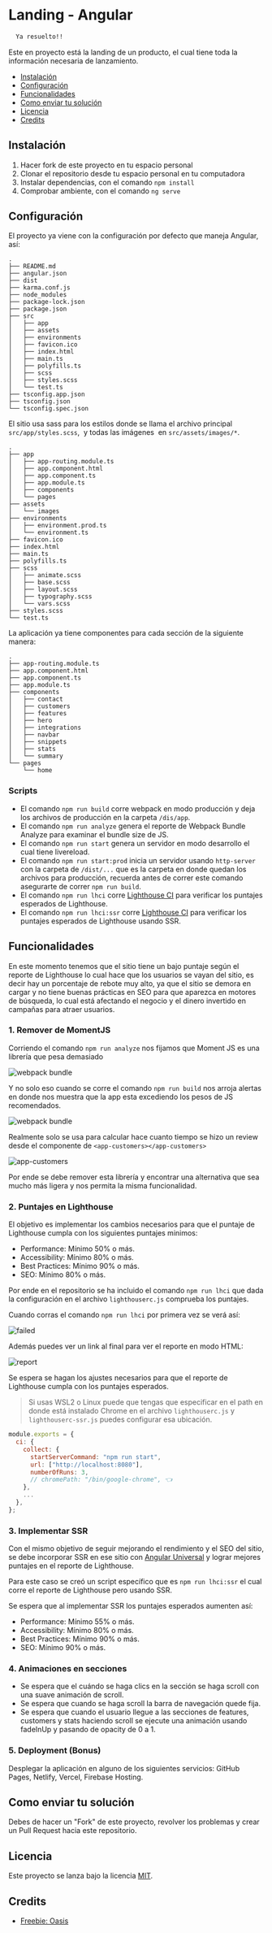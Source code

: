 # Landing - Angular

```txt
  Ya resuelto!!
```

Este en proyecto está la landing de un producto, el cual tiene toda la información necesaria de lanzamiento.

- [Instalación](#instalación)
- [Configuración](#configuración)
- [Funcionalidades](#funcionalidades)
- [Como enviar tu solución](#como-enviar-tu-solución)
- [Licencia](#licencia)
- [Credits](#credits)

## Instalación

1. Hacer fork de este proyecto en tu espacio personal
1. Clonar el repositorio desde tu espacio personal en tu computadora
1. Instalar dependencias, con el comando `npm install`
1. Comprobar ambiente, con el comando `ng serve`

## Configuración

El proyecto ya viene con la configuración por defecto que maneja Angular, así:

```
.
├── README.md
├── angular.json
├── dist
├── karma.conf.js
├── node_modules
├── package-lock.json
├── package.json
├── src
│   ├── app
│   ├── assets
│   ├── environments
│   ├── favicon.ico
│   ├── index.html
│   ├── main.ts
│   ├── polyfills.ts
│   ├── scss
│   ├── styles.scss
│   └── test.ts
├── tsconfig.app.json
├── tsconfig.json
└── tsconfig.spec.json
```

El sitio  usa sass para los estilos donde se llama el archivo principal `src/app/styles.scss`,  y todas las imágenes  en `src/assets/images/*`.

```
.
├── app
│   ├── app-routing.module.ts
│   ├── app.component.html
│   ├── app.component.ts
│   ├── app.module.ts
│   ├── components
│   └── pages
├── assets
│   └── images
├── environments
│   ├── environment.prod.ts
│   └── environment.ts
├── favicon.ico
├── index.html
├── main.ts
├── polyfills.ts
├── scss
│   ├── animate.scss
│   ├── base.scss
│   ├── layout.scss
│   ├── typography.scss
│   └── vars.scss
├── styles.scss
└── test.ts
```

La aplicación ya tiene componentes para cada sección de la siguiente manera:

```
.
├── app-routing.module.ts
├── app.component.html
├── app.component.ts
├── app.module.ts
├── components
│   ├── contact
│   ├── customers
│   ├── features
│   ├── hero
│   ├── integrations
│   ├── navbar
│   ├── snippets
│   ├── stats
│   └── summary
└── pages
    └── home
```

### Scripts

- El comando `npm run build` corre webpack en modo producción y deja los archivos de producción en la carpeta `/dis/app`.
- El comando `npm run analyze` genera el reporte de Webpack Bundle Analyze para examinar el bundle size de JS.
- El comando `npm run start` genera un servidor en modo desarrollo el cual tiene livereload.
- El comando `npm run start:prod` inicia un servidor usando `http-server` con la carpeta de `/dist/...` que es la carpeta en donde quedan los archivos para producción, recuerda antes de correr este comando asegurarte de correr `npm run build`.
- El comando `npm run lhci` corre [Lighthouse CI](https://github.com/GoogleChrome/lighthouse-ci) para verificar los puntajes esperados de Lighthouse.
- El comando `npm run lhci:ssr` corre [Lighthouse CI](https://github.com/GoogleChrome/lighthouse-ci) para verificar los puntajes esperados de Lighthouse usando SSR.

## Funcionalidades

En este momento tenemos que el sitio tiene un bajo puntaje según el reporte de Lighthouse lo cual hace que los usuarios se vayan del sitio, es decir hay un porcentaje de rebote muy alto, ya que el sitio se demora en cargar y no tiene buenas prácticas en SEO para que aparezca en motores de búsqueda, lo cual está afectando el negocio y el dinero invertido en campañas para atraer usuarios.

### 1. Remover de MomentJS

Corriendo el comando `npm run analyze` nos fijamos que Moment JS es una librería que pesa demasiado

![webpack bundle](https://i.imgur.com/yBKn7c7.png)

Y no solo eso cuando se corre el comando `npm run build` nos arroja alertas en donde nos muestra que la app esta excediendo los pesos de JS recomendados.

![webpack bundle](https://i.imgur.com/a5vCILu.png)

Realmente solo se usa para calcular hace cuanto tiempo se hizo un review desde el componente de `<app-customers></app-customers>`

![app-customers](https://i.imgur.com/e69TXpp.png)

Por ende se debe remover esta librería y encontrar una alternativa que sea mucho más ligera y nos permita la misma funcionalidad.

### 2. Puntajes en Lighthouse

El objetivo es implementar los cambios necesarios para que el puntaje de Lighthouse cumpla con los siguientes puntajes minimos:

- Performance: Mínimo 50% o más.
- Accessibility: Mínimo 80% o más.
- Best Practices: Mínimo 90% o más.
- SEO: Mínimo 80% o más.

Por ende en el repositorio se ha incluido el comando `npm run lhci` que dada la configuración en el archivo `lighthouserc.js` comprueba los puntajes.

Cuando corras el comando `npm run lhci` por primera vez se verá así:

![failed](https://i.imgur.com/QvvhuEK.png)

Además puedes ver un link al final para ver el reporte en modo HTML:

![report](https://i.imgur.com/ZIuV78Z.png)

Se espera se hagan los ajustes necesarios para que el reporte de Lighthouse cumpla con los puntajes esperados.

> Si usas WSL2 o Linux puede que tengas que especificar en el path en donde está instalado Chrome en el archivo `lighthouserc.js` y `lighthouserc-ssr.js` puedes configurar esa ubicación.

```js
module.exports = {
  ci: {
    collect: {
      startServerCommand: "npm run start",
      url: ["http://localhost:8080"],
      numberOfRuns: 3,
      // chromePath: "/bin/google-chrome", 👈
    },
    ...
  },
};

```

### 3. Implementar SSR

Con el mismo objetivo de seguir mejorando el rendimiento y el SEO del sitio, se debe incorporar SSR en ese sitio con [Angular Universal](https://angular.io/guide/universal)  y lograr mejores puntajes en el reporte de Lighthouse.

Para este caso se creó un script específico que es `npm run lhci:ssr` el cual corre el reporte de Lighthouse pero usando SSR.

Se espera que al implementar SSR los puntajes esperados aumenten así:

- Performance: Mínimo 55% o más.
- Accessibility: Mínimo 80% o más.
- Best Practices: Mínimo 90% o más.
- SEO: Mínimo 90% o más.

### 4. Animaciones en secciones

- Se espera que el cuándo se haga clics en la sección se haga scroll con una suave animación de scroll.
- Se espera que cuando se haga scroll la barra de navegación quede fija.
- Se espera que cuando el usuario llegue a las secciones de features, customers y stats haciendo scroll se ejecute una animación usando fadeInUp y pasando de opacity de 0 a 1.

### 5. Deployment (Bonus)

Desplegar la aplicación en alguno de los siguientes servicios: GitHub Pages, Netlify, Vercel, Firebase Hosting.

## Como enviar tu solución

Debes de hacer un "Fork" de este proyecto, revolver los problemas y crear un Pull Request hacia este repositorio.

## Licencia

Este proyecto se lanza bajo la licencia [MIT](https://opensource.org/licenses/MIT).

## Credits

- [Freebie: Oasis](https://tympanus.net/codrops/2018/04/20/freebie-oasis-jekyll-website-template/)
